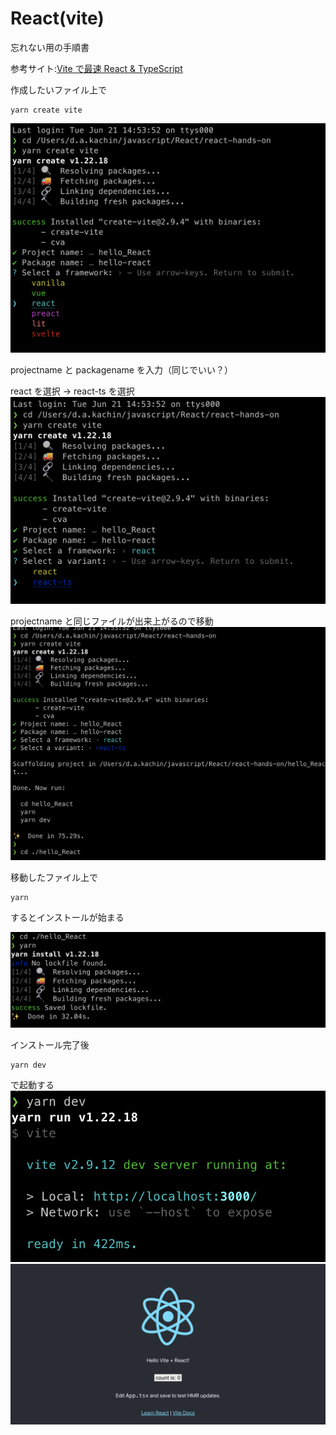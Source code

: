 # React(vite)

忘れない用の手順書

参考サイト:[Vite で最速 React & TypeScript](https://github.com/facebook/create-react-app)

作成したいファイル上で

```
yarn create vite
```

![createname](./selectandname.png)

projectname と packagename を入力（同じでいい？）

react を選択
→ react-ts を選択
![ReacTS](./ReactTS.png)

projectname と同じファイルが出来上がるので移動
![cd](./cd_hello_react.png)

移動したファイル上で

```
yarn
```

するとインストールが始まる

![yarn](./yarn.png)

インストール完了後

```
yarn dev
```

で起動する
![dev](./yarn_dev.png)
![React](./hello_react.png)

